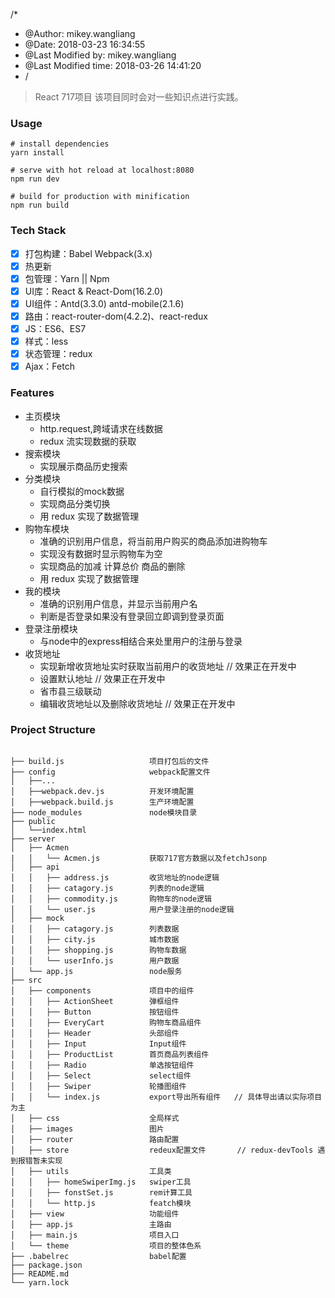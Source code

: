 /* 
*  @Author: mikey.wangliang 
*  @Date: 2018-03-23 16:34:55 
 * @Last Modified by: mikey.wangliang
 * @Last Modified time: 2018-03-26 14:41:20
* /

> React 717项目 该项目同时会对一些知识点进行实践。

### Usage
```
# install dependencies
yarn install

# serve with hot reload at localhost:8080
npm run dev

# build for production with minification
npm run build
```
### Tech Stack

- [x] 打包构建：Babel Webpack(3.x)
- [x] 热更新
- [x] 包管理：Yarn || Npm
- [x] UI库：React & React-Dom(16.2.0)
- [x] UI组件：Antd(3.3.0) antd-mobile(2.1.6)
- [x] 路由：react-router-dom(4.2.2)、react-redux
- [x] JS：ES6、ES7
- [x] 样式：less
- [x] 状态管理：redux
- [x] Ajax：Fetch

### Features
*  主页模块
    * http.request,跨域请求在线数据
    * redux 流实现数据的获取
*  搜索模块
    * 实现展示商品历史搜索
*  分类模块
    * 自行模拟的mock数据
    * 实现商品分类切换
    * 用 redux 实现了数据管理
*  购物车模块
    * 准确的识别用户信息，将当前用户购买的商品添加进购物车
    * 实现没有数据时显示购物车为空
    * 实现商品的加减 计算总价 商品的删除 
    * 用 redux 实现了数据管理
* 我的模块
    * 准确的识别用户信息，并显示当前用户名
    * 判断是否登录如果没有登录回立即调到登录页面
* 登录注册模块
    * 与node中的express相结合来处里用户的注册与登录
* 收货地址
    * 实现新增收货地址实时获取当前用户的收货地址  // 效果正在开发中
    * 设置默认地址                             // 效果正在开发中
    * 省市县三级联动
    * 编辑收货地址以及删除收货地址               // 效果正在开发中 

### Project Structure

```

├── build.js                   项目打包后的文件
├── config                     webpack配置文件
│   ├──...
│   ├──webpack.dev.js          开发环境配置
│   ├──webpack.build.js        生产环境配置
├── node_modules               node模块目录
├── public
│   └──index.html
├── server
│   ├── Acmen
|   │   └── Acmen.js           获取717官方数据以及fetchJsonp
│   ├── api
│   │   ├── address.js         收货地址的node逻辑
│   │   ├── catagory.js        列表的node逻辑
│   │   ├── commodity.js       购物车的node逻辑
│   │   └── user.js            用户登录注册的node逻辑
│   ├── mock
│   │   ├── catagory.js        列表数据
│   │   ├── city.js            城市数据
│   │   ├── shopping.js        购物车数据
│   │   └── userInfo.js        用户数据
│   └── app.js                 node服务              
├── src
│   ├── components             项目中的组件
│   │   ├── ActionSheet        弹框组件
│   │   ├── Button             按钮组件
│   │   ├── EveryCart          购物车商品组件
│   │   ├── Header             头部组件
│   │   ├── Input              Input组件
│   │   ├── ProductList        首页商品列表组件
│   │   ├── Radio              单选按钮组件
│   │   ├── Select             select组件
│   │   ├── Swiper             轮播图组件
│   │   └── index.js           export导出所有组件   // 具体导出请以实际项目为主
│   ├── css                    全局样式
│   ├── images                 图片
│   ├── router                 路由配置
│   ├── store                  redeux配置文件       // redux-devTools 遇到报错暂未实现
│   ├── utils                  工具类       
│   │   ├── homeSwiperImg.js   swiper工具
│   │   ├── fonstSet.js        rem计算工具
│   │   └── http.js            featch模块     
│   ├── view                   功能组件       
│   ├── app.js                 主路由
│   ├── main.js                项目入口
│   └── theme                  项目的整体色系   
├── .babelrec                  babel配置
├── package.json
├── README.md
└── yarn.lock

```



